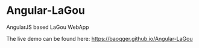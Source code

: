 # Angular-LaGou
AngularJS based LaGou WebApp

The live demo can be found here: https://baoqger.github.io/Angular-LaGou
